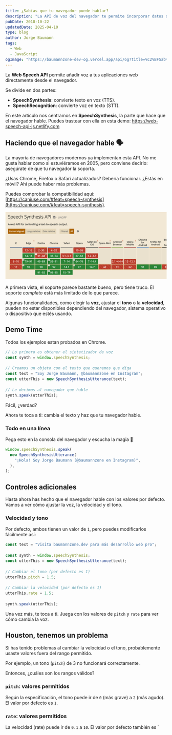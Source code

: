 ```yaml
---
title: ¿Sabías que tu navegador puede hablar?
description: "La API de voz del navegador te permite incorporar datos de voz a tus aplicaciones web. ¡Haz que tu navegador hable!"
pubDate: 2018-10-22
updatedDate: 2025-04-10
type: blog
author: Jorge Baumann
tags:
  - Web
  - JavaScript
ogImage: "https://baumannzone-dev-og.vercel.app/api/og?title=%C2%BFSab%C3%ADas%20que%20tu%20navegador%20puede%20hablar%3F&tags=Web,JavaScript"
---
```


La **Web Speech API** permite añadir voz a tus aplicaciones web directamente desde el navegador.

Se divide en dos partes:

- **SpeechSynthesis**: convierte texto en voz (TTS).
- **SpeechRecognition**: convierte voz en texto (STT).

En este artículo nos centramos en **SpeechSynthesis**, la parte que hace que el navegador hable.
Puedes trastear con ella en esta demo: https://web-speech-api-js.netlify.com

## Haciendo que el navegador hable 🗣

La mayoría de navegadores modernos ya implementan esta API. No me gusta hablar como si estuviéramos en 2005, pero conviene decirlo: asegúrate de que tu navegador la soporta.

¿Usas Chrome, Firefox o Safari actualizados? Debería funcionar.
¿Estás en móvil? Ahí puede haber más problemas.

Puedes comprobar la compatibilidad aquí: [https://caniuse.com/#feat=speech-synthesis](https://caniuse.com/#feat=speech-synthesis).

![Captura de pantalla de Can I Use de la Web Speech API](../../assets/blog/sabias-que-tu-navegador-puede-hablar/can-i-use.png)

A primera vista, el soporte parece bastante bueno, pero tiene truco.
El soporte _completo_ está más limitado de lo que parece.

Algunas funcionalidades, como elegir la **voz**, ajustar el **tono** o la **velocidad**, pueden no estar disponibles dependiendo del navegador, sistema operativo o dispositivo que estés usando.

## Demo Time

Todos los ejemplos estan probados en Chrome.

```javascript
// Lo primero es obtener el sintetizador de voz
const synth = window.speechSynthesis;

// Creamos un objeto con el texto que queremos que diga
const text = "Soy Jorge Baumann, @baumannzone en Instagram";
const utterThis = new SpeechSynthesisUtterance(text);

// Le decimos al navegador que hable
synth.speak(utterThis);
```

Fácil, ¿verdad?

Ahora te toca a ti: cambia el texto y haz que tu navegador hable.

### Todo en una línea

Pega esto en la consola del navegador y escucha la magia 🎩

```js
window.speechSynthesis.speak(
  new SpeechSynthesisUtterance(
    "¡Hola! Soy Jorge Baumann (@baumannzone en Instagram)",
  ),
);
```

## Controles adicionales

Hasta ahora has hecho que el navegador hable con los valores por defecto. Vamos a ver cómo ajustar la voz, la velocidad y el tono.

### Velocidad y tono

Por defecto, ambos tienen un valor de `1`, pero puedes modificarlos fácilmente así:

```javascript
const text = "Visita baumannzone.dev para más desarrollo web pro";

const synth = window.speechSynthesis;
const utterThis = new SpeechSynthesisUtterance(text);

// Cambiar el tono (por defecto es 1)
utterThis.pitch = 1.5;

// Cambiar la velocidad (por defecto es 1)
utterThis.rate = 1.5;

synth.speak(utterThis);
```

Una vez más, te toca a ti. Juega con los valores de `pitch` y `rate` para ver cómo cambia la voz.

## Houston, tenemos un problema

Si has tenido problemas al cambiar la velocidad o el tono, probablemente usaste valores fuera del rango permitido.

Por ejemplo, un tono (`pitch`) de 3 no funcionará correctamente.

Entonces, ¿cuáles son los rangos válidos?

### `pitch`: valores permitidos

Según la especificación, el tono puede ir de `0` (más grave) a `2` (más agudo). El valor por defecto es `1`.

### `rate`: valores permitidos

La velocidad (rate) puede ir de `0.1` a `10`. El valor por defecto también es `
